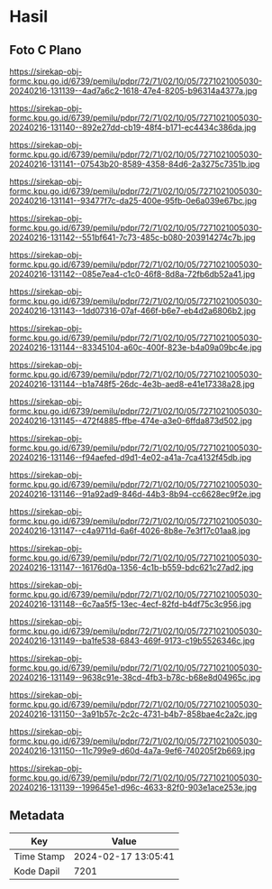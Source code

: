 # Hasil

## Foto C Plano

https://sirekap-obj-formc.kpu.go.id/6739/pemilu/pdpr/72/71/02/10/05/7271021005030-20240216-131139--4ad7a6c2-1618-47e4-8205-b96314a4377a.jpg

https://sirekap-obj-formc.kpu.go.id/6739/pemilu/pdpr/72/71/02/10/05/7271021005030-20240216-131140--892e27dd-cb19-48f4-b171-ec4434c386da.jpg

https://sirekap-obj-formc.kpu.go.id/6739/pemilu/pdpr/72/71/02/10/05/7271021005030-20240216-131141--07543b20-8589-4358-84d6-2a3275c7351b.jpg

https://sirekap-obj-formc.kpu.go.id/6739/pemilu/pdpr/72/71/02/10/05/7271021005030-20240216-131141--93477f7c-da25-400e-95fb-0e6a039e67bc.jpg

https://sirekap-obj-formc.kpu.go.id/6739/pemilu/pdpr/72/71/02/10/05/7271021005030-20240216-131142--551bf641-7c73-485c-b080-203914274c7b.jpg

https://sirekap-obj-formc.kpu.go.id/6739/pemilu/pdpr/72/71/02/10/05/7271021005030-20240216-131142--085e7ea4-c1c0-46f8-8d8a-72fb6db52a41.jpg

https://sirekap-obj-formc.kpu.go.id/6739/pemilu/pdpr/72/71/02/10/05/7271021005030-20240216-131143--1dd07316-07af-466f-b6e7-eb4d2a6806b2.jpg

https://sirekap-obj-formc.kpu.go.id/6739/pemilu/pdpr/72/71/02/10/05/7271021005030-20240216-131144--83345104-a60c-400f-823e-b4a09a09bc4e.jpg

https://sirekap-obj-formc.kpu.go.id/6739/pemilu/pdpr/72/71/02/10/05/7271021005030-20240216-131144--b1a748f5-26dc-4e3b-aed8-e41e17338a28.jpg

https://sirekap-obj-formc.kpu.go.id/6739/pemilu/pdpr/72/71/02/10/05/7271021005030-20240216-131145--472f4885-ffbe-474e-a3e0-6ffda873d502.jpg

https://sirekap-obj-formc.kpu.go.id/6739/pemilu/pdpr/72/71/02/10/05/7271021005030-20240216-131146--f94aefed-d9d1-4e02-a41a-7ca4132f45db.jpg

https://sirekap-obj-formc.kpu.go.id/6739/pemilu/pdpr/72/71/02/10/05/7271021005030-20240216-131146--91a92ad9-846d-44b3-8b94-cc6628ec9f2e.jpg

https://sirekap-obj-formc.kpu.go.id/6739/pemilu/pdpr/72/71/02/10/05/7271021005030-20240216-131147--c4a9711d-6a6f-4026-8b8e-7e3f17c01aa8.jpg

https://sirekap-obj-formc.kpu.go.id/6739/pemilu/pdpr/72/71/02/10/05/7271021005030-20240216-131147--16176d0a-1356-4c1b-b559-bdc621c27ad2.jpg

https://sirekap-obj-formc.kpu.go.id/6739/pemilu/pdpr/72/71/02/10/05/7271021005030-20240216-131148--6c7aa5f5-13ec-4ecf-82fd-b4df75c3c956.jpg

https://sirekap-obj-formc.kpu.go.id/6739/pemilu/pdpr/72/71/02/10/05/7271021005030-20240216-131149--ba1fe538-6843-469f-9173-c19b5526346c.jpg

https://sirekap-obj-formc.kpu.go.id/6739/pemilu/pdpr/72/71/02/10/05/7271021005030-20240216-131149--9638c91e-38cd-4fb3-b78c-b68e8d04965c.jpg

https://sirekap-obj-formc.kpu.go.id/6739/pemilu/pdpr/72/71/02/10/05/7271021005030-20240216-131150--3a91b57c-2c2c-4731-b4b7-858bae4c2a2c.jpg

https://sirekap-obj-formc.kpu.go.id/6739/pemilu/pdpr/72/71/02/10/05/7271021005030-20240216-131150--11c799e9-d60d-4a7a-9ef6-740205f2b669.jpg

https://sirekap-obj-formc.kpu.go.id/6739/pemilu/pdpr/72/71/02/10/05/7271021005030-20240216-131139--199645e1-d96c-4633-82f0-903e1ace253e.jpg


## Metadata

| Key        | Value               |
| ---------- | ------------------- |
| Time Stamp | 2024-02-17 13:05:41 |
| Kode Dapil | 7201                |



